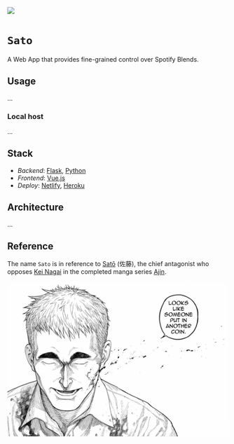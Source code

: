 [![](https://img.shields.io/badge/sato_1.0.0-passing-green)](https://github.com/gongahkia/sato/releases/tag/1.0.0)

# `Sato`

A Web App that provides fine-grained control over Spotify Blends.

## Usage

...

### Local host

...

## Stack

* *Backend*: [Flask](https://flask.palletsprojects.com/en/stable/), [Python](https://www.python.org/)
* *Frontend*: [Vue.js](https://vuejs.org/)
* *Deploy*: [Netlify](https://www.netlify.com/), [Heroku](https://www.heroku.com/)

## Architecture

...

## Reference

The name `Sato` is in reference to [Satō](https://ajin.fandom.com/wiki/Sat%C5%8D) (佐藤), the chief antagonist who opposes [Kei Nagai](https://ajin.fandom.com/wiki/Kei_Nagai) in the completed manga series [Ajin](https://ajin.fandom.com/wiki/Ajin_Wiki).

![](./asset/logo/sato.jpg)